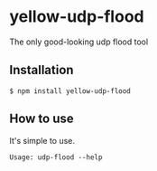 yellow-udp-flood
=====

The only good-looking udp flood tool

## Installation

    $ npm install yellow-udp-flood
    
## How to use

It's simple to use.

    Usage: udp-flood --help